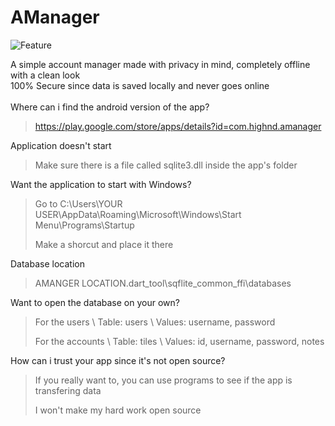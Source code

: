 # AManager
![Feature](https://user-images.githubusercontent.com/105395630/173236475-8ede825a-2585-4847-9ced-d4d7395cde87.jpg)

A simple account manager made with privacy in mind, completely offline with a clean look
<br>
100% Secure since data is saved locally and never goes online
<br>
<br>
Where can i find the android version of the app?
> https://play.google.com/store/apps/details?id=com.highnd.amanager

Application doesn't start
> Make sure there is a file called sqlite3.dll inside the app's folder

Want the application to start with Windows?
> Go to C:\Users\YOUR USER\AppData\Roaming\Microsoft\Windows\Start Menu\Programs\Startup
> 
> Make a shorcut and place it there

Database location
> AMANGER LOCATION\.dart_tool\sqflite_common_ffi\databases

Want to open the database on your own?
> For the users \\ Table: users \\ Values: username, password
> 
> For the accounts \\ Table: tiles \\ Values: id, username, password, notes

How can i trust your app since it's not open source?
> If you really want to, you can use programs to see if the app is transfering data
> 
> I won't make my hard work open source

